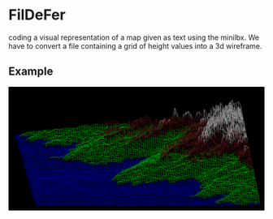 # FilDeFer
coding a visual representation of a map given as text using the minilbx.
We have to  convert a file containing a grid of height  values into a 3d wireframe.

## Example

![fractal](./Screenshot/Earth.png)
